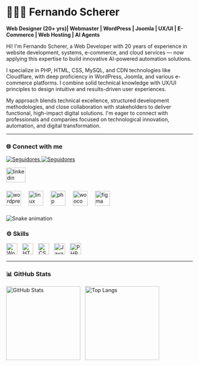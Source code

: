 # 👨🏻‍💻 Fernando Scherer

**Web Designer (20+ yrs)| Webmaster | WordPress | Joomla | UX/UI | E-Commerce | Web Hosting | AI Agents**

Hi! I'm Fernando Scherer, a Web Developer with 20 years of experience in website development, systems, e-commerce, and cloud services — now applying this expertise to build innovative AI-powered automation solutions.

I specialize in PHP, HTML, CSS, MySQL, and CDN technologies like Cloudflare, with deep proficiency in WordPress, Joomla, and various e-commerce platforms. I combine solid technical knowledge with UX/UI principles to design intuitive and results-driven user experiences.

My approach blends technical excellence, structured development methodologies, and close collaboration with stakeholders to deliver functional, high-impact digital solutions. I'm eager to connect with professionals and companies focused on technological innovation, automation, and digital transformation.


---

### 🌐 Connect with me

<p align="left">
<a href="https://www.linkedin.com/in/fernando-scherer-cv/">
   <img 
       alt="Seguidores" 
       title="Me siga no Linkedin" 
       src="https://custom-icon-badges.demolab.com/badge/LinkedIn-0A66C2?logo=linkedin-white&logoColor=fff"
   />

<a href="https://github.com/fernandosscherer?tab=followers">
   <img 
       alt="Seguidores" 
       title="Me siga no GitHub" 
       src="https://custom-icon-badges.demolab.com/github/followers/fernandosscherer?color=236ad3&labelColor=1155ba&style=for-the-badge&logo=github&label=Seguidores&logoColor=white"
   />
</a>
</p>

<div align="left">
  <a href="https://www.linkedin.com/in/fernando-scherer-cv/" target="_blank">
    <img src="https://raw.githubusercontent.com/maurodesouza/profile-readme-generator/master/src/assets/icons/social/linkedin/default.svg" width="52" height="40" alt="linkedin logo"  />
  </a>
</div>

###

<div align="left">
  <img src="https://skillicons.dev/icons?i=wordpress" height="40" alt="wordpress logo"  />
  <img width="12" />
  <img src="https://cdn.jsdelivr.net/gh/devicons/devicon/icons/linux/linux-original.svg" height="40" alt="linux logo"  />
  <img width="12" />
  <img src="https://cdn.jsdelivr.net/gh/devicons/devicon/icons/php/php-original.svg" height="40" alt="php logo"  />
  <img width="12" />
  <img src="https://cdn.jsdelivr.net/gh/devicons/devicon/icons/woocommerce/woocommerce-original.svg" height="40" alt="woocommerce logo"  />
  <img width="12" />
  <img src="https://cdn.jsdelivr.net/gh/devicons/devicon/icons/figma/figma-original.svg" height="40" alt="figma logo"  />
</div>

###

<img src="https://raw.githubusercontent.com/fernandosscherer/fernandosscherer/output/snake.svg" alt="Snake animation" />

###

### ⚙️ Skills

<img align="left" alt="WordPress" title="WordPress" width="30px" style="padding-right:10px;" src="https://cdn.jsdelivr.net/gh/devicons/devicon@latest/icons/wordpress/wordpress-original.svg"/>
<img align="left" alt="HTML" title="HTML" width="30px" style="padding-right:10px;" src="https://cdn.jsdelivr.net/gh/devicons/devicon@latest/icons/html5/html5-original.svg"/>
<img align="left" alt="CSS" title="CSS" width="30px" style="padding-right:10px;" src="https://cdn.jsdelivr.net/gh/devicons/devicon@latest/icons/css3/css3-original.svg"/>
<img align="left" alt="JavaScript" title="JavaScript" width="30px" style="padding-right:10px;" src="https://cdn.jsdelivr.net/gh/devicons/devicon@latest/icons/javascript/javascript-original.svg"/>
<img align="left" alt="PHP" title="PHP" width="30px" style="padding-right:10px;" src="https://cdn.jsdelivr.net/gh/devicons/devicon@latest/icons/php/php-original.svg"/>

<br />
<br />

---

### 📊 GitHub Stats

<img align="left" alt="GitHub Stats" height="200" style="padding-right:10px;" src="https://github-readme-stats.vercel.app/api?username=fernandosscherer&show_icons=true&theme=tokyonight&include_all_commits=true&locale=pt-br"/>
<img align="left" alt="Top Langs" height="200" src="https://github-readme-stats.vercel.app/api/top-langs/?username=fernandosscherer&theme=tokyonight&layout=compact&custom_title=Tecnologias&langs_count=9"/>



